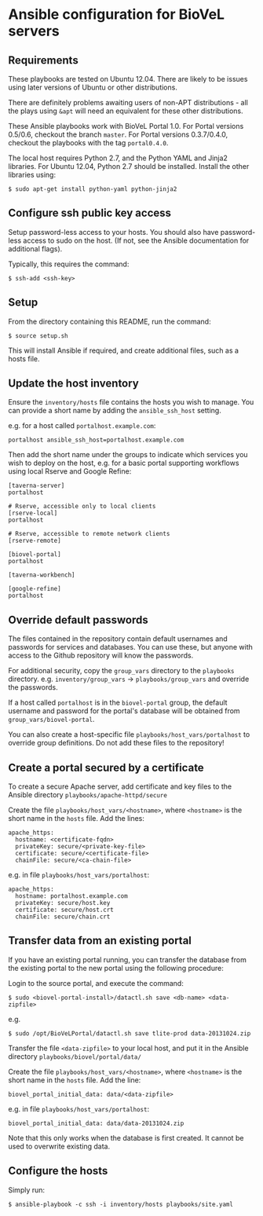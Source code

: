 # Ansible configuration for BioVeL servers


## Requirements

These playbooks are tested on Ubuntu 12.04.  There are likely to be issues 
using later versions of Ubuntu or other distributions.

There are definitely problems awaiting users of non-APT distributions - all 
the plays using `&apt` will need an equivalent for these other distributions.

These Ansible playbooks work with BioVeL Portal 1.0.
For Portal versions 0.5/0.6, checkout the branch `master`.
For Portal versions 0.3.7/0.4.0, checkout the playbooks with the tag 
`portal0.4.0`.

The local host requires Python 2.7, and the Python YAML and Jinja2 libraries.
For Ubuntu 12.04, Python 2.7 should be installed. Install the other libraries
using:
```
$ sudo apt-get install python-yaml python-jinja2
```

## Configure ssh public key access

Setup password-less access to your hosts.  You should also have password-less
access to sudo on the host.  (If not, see the Ansible documentation for
additional flags).

Typically, this requires the command:
```
$ ssh-add <ssh-key>
```

## Setup

From the directory containing this README, run the command:
```
$ source setup.sh
```

This will install Ansible if required, and create additional files, such as a 
hosts file.


## Update the host inventory

Ensure the `inventory/hosts` file contains the hosts you wish to manage. You
can provide a short name by adding the `ansible_ssh_host` setting.

e.g. for a host called `portalhost.example.com`:
```
portalhost ansible_ssh_host=portalhost.example.com
```

Then add the short name under the groups to indicate which services you wish 
to deploy on the host, e.g. for a basic portal supporting workflows using 
local Rserve and Google Refine:

```
[taverna-server]
portalhost

# Rserve, accessible only to local clients
[rserve-local]
portalhost

# Rserve, accessible to remote network clients
[rserve-remote]

[biovel-portal]
portalhost

[taverna-workbench]

[google-refine]
portalhost
```

## Override default passwords

The files contained in the repository contain default usernames and passwords 
for services and databases.  You can use these, but anyone with access to the 
Github repository will know the passwords.

For additional security, copy the `group_vars` directory to the `playbooks` 
directory. e.g. `inventory/group_vars` -> `playbooks/group_vars` and override
the passwords.

If a host called `portalhost` is in the `biovel-portal` group, the default 
username and password for the portal's database will be obtained from 
`group_vars/biovel-portal`.

You can also create a host-specific file `playbooks/host_vars/portalhost` to 
override group definitions.  Do not add these files to the repository!


## Create a portal secured by a certificate

To create a secure Apache server, add certificate and key files to the Ansible 
directory `playbooks/apache-httpd/secure`

Create the file `playbooks/host_vars/<hostname>`, where `<hostname>` is the 
short name in the `hosts` file. Add the lines:
```
apache_https:
  hostname: <certificate-fqdn>
  privateKey: secure/<private-key-file>
  certificate: secure/<certificate-file>
  chainFile: secure/<ca-chain-file>
```

e.g. in file `playbooks/host_vars/portalhost`:
```
apache_https:
  hostname: portalhost.example.com
  privateKey: secure/host.key
  certificate: secure/host.crt
  chainFile: secure/chain.crt
```

## Transfer data from an existing portal

If you have an existing portal running, you can transfer the database from the
existing portal to the new portal using the following procedure:

Login to the source portal, and execute the command:
```
$ sudo <biovel-portal-install>/datactl.sh save <db-name> <data-zipfile>
```
e.g.
```
$ sudo /opt/BioVeLPortal/datactl.sh save tlite-prod data-20131024.zip
```

Transfer the file `<data-zipfile>` to your local host, and put it in the Ansible
directory `playbooks/biovel/portal/data/`

Create the file `playbooks/host_vars/<hostname>`, where `<hostname>` is the 
short name in the `hosts` file. Add the line:
```
biovel_portal_initial_data: data/<data-zipfile>
```
e.g. in file `playbooks/host_vars/portalhost`:
```
biovel_portal_initial_data: data/data-20131024.zip
```

Note that this only works when the database is first created. It cannot be
used to overwrite existing data.


## Configure the hosts

Simply run:
```
$ ansible-playbook -c ssh -i inventory/hosts playbooks/site.yaml
```